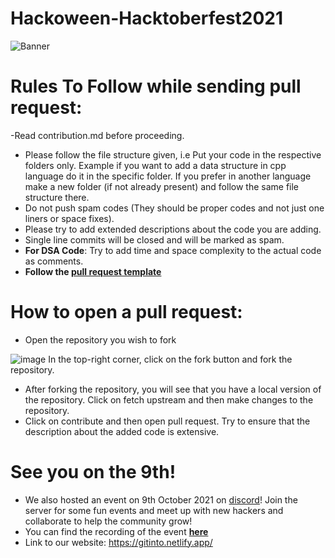 # Hackoween-Hacktoberfest2021
![Banner](https://github.com/Gitit-hacktoberfest/Hackoween-Hacktoberfest2021/blob/main/readmeResources/banner08BLlogo.png)

# Rules To Follow while sending pull request:
-Read contribution.md before proceeding.
- Please follow the file structure given, i.e Put your code in the respective folders only. Example if you want to add a data structure in cpp language do it in the specific folder. If you prefer in another language make a new folder (if not already present) and follow the same file structure there. 
- Do not push spam codes (They should be proper codes and not just one liners or space fixes).
- Please try to add extended descriptions about the code you are adding.
- Single line commits will be closed and will be marked as spam.
- **For DSA Code**:
    Try to add time and space complexity to the actual code as comments.
- **Follow the [pull request template](https://github.com/Gitit-hacktoberfest/Hackoween-Hacktoberfest2021/blob/main/.github/PULL_REQUEST_TEMPLATE.md)**

# How to open a pull request:

- Open the repository you wish to fork

![image](https://user-images.githubusercontent.com/72350161/135741412-5ffedfa6-d1fb-46ac-9c8b-5ae58c2608a6.png)
In the top-right corner, click on the fork button and fork the repository.

- After forking the repository, you will see that you have a local version of the repository. Click on fetch upstream and then make changes to the repository.
- Click on contribute and then open pull request. Try to ensure that the description about the added code is extensive.

# See you on the 9th!
- We also hosted an event on 9th October 2021 on [discord](https://discord.gg/e7bX59rT)! Join the server for some fun events and meet up with new hackers and collaborate to help the community grow!
- You can find the recording of the event **[here](https://drive.google.com/file/d/1Cg1NClz4k4DBUPPVobRzEm6JAHPGjwiu/view?usp=sharing)**
- Link to our website: https://gitinto.netlify.app/
